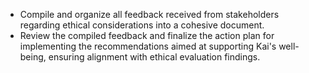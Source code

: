 - Compile and organize all feedback received from stakeholders regarding ethical considerations into a cohesive document.
- Review the compiled feedback and finalize the action plan for implementing the recommendations aimed at supporting Kai's well-being, ensuring alignment with ethical evaluation findings.